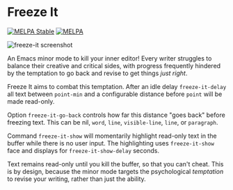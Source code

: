 # Freeze It #

[![MELPA Stable](https://stable.melpa.org/packages/freeze-it-badge.svg)][1]
[![MELPA](https://melpa.org/packages/freeze-it-badge.svg)][2]

![freeze-it screenshot](https://user-images.githubusercontent.com/1256849/78749962-a2c23e80-79b2-11ea-9eeb-ecc47013f822.png)

An Emacs minor mode to kill your inner editor! Every writer struggles to
balance their creative and critical sides, with progress frequently
hindered by the temptation to go back and revise to get things *just
right*.

Freeze It aims to combat this temptation. After an idle delay
`freeze-it-delay` all text between `point-min` and a configurable
distance before `point` will be made read-only.

Option `freeze-it-go-back` controls how far this distance "goes back"
before freezing text. This can be nil, `word`, `line`, `visible-line`,
`line`, or `paragraph`.

Command `freeze-it-show` will momentarily highlight read-only text in
the buffer while there is no user input. The highlighting uses
`freeze-it-show` face and displays for `freeze-it-show-delay` seconds.

Text remains read-only until you kill the buffer, so that you can't
cheat. This is by design, because the minor mode targets the
psychological *temptation* to revise your writing, rather than just the
ability.

[1]: https://stable.melpa.org/#/freeze-it
[2]: https://melpa.org/#/freeze-it
